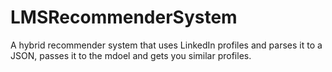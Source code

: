 # LMSRecommenderSystem
A hybrid recommender system that uses LinkedIn profiles and parses it to a JSON, passes it to the mdoel and gets you similar profiles.
